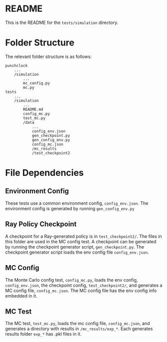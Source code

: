 # README
This is the README for the `tests/simulation` directory.

# Folder Structure
The relevant folder structure is as follows:

```
punchclock
    ...
    /simulation
        ...
        mc_config.py
        mc.py
tests
    ...
    /simulation
        ...
        README.md
        config_mc.py
        test_mc.py
        /data
            ...
            config_env.json
            gen_checkpoint.py
            gen_config_env.py
            config_mc.json
            /mc_results
            /test_checkpoint2
```
# File Dependencies
## Environment Config
These tests use a common environment config, `config_env.json`.
The environment config is generated by running `gen_config_env.py`

## Ray Policy Checkpoint
A checkpoint for a Ray-generated policy is in `test_checkpoint2/`.
The files in this folder are used in the MC config test.
A checkpoint can be generated by running the checkpoint generator script, `gen_checkpoint.py`.
The checkpoint generator script loads the env config file `config_env.json`.

## MC Config
The Monte Carlo config test, `config_mc.py`, loads the env config, `config_env.json`, the checkpoint config, `test_checkpoint2/`, and generates a MC config file, `config_mc.json`.
The MC config file has the env config info embedded in it.

## MC Test
The MC test, `test_mc.py`, loads the mc config file, `config_mc.json`, and generates a directory with results in `/mc_results/exp_*`.
Each generates results folder `exp_*` has .pkl files in it.

